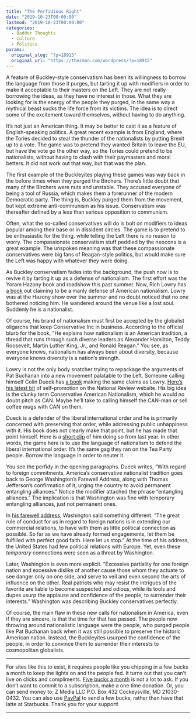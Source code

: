 ```yaml
---
title: "The Perfidious Right"
date: "2019-10-23T00:00:00"
lastmod: "2019-10-23T00:00:00"
categories:
  - Badder Thoughts
  - Culture
  - Politics
params:
  original_slug: "?p=18915"
  original_url: "https://thezman.com/wordpress/?p=18915"
---
```


A feature of Buckley-style conservatism has been its willingness to
borrow the language from those it purges, but tarting it up with
modifiers in order to make it acceptable to their masters on the Left.
They are not really borrowing the ideas, as they have no interest in
those. What they are looking for is the energy of the people they
purged, in the same way a mythical beast sucks the life force from its
victims. The idea is to direct some of the excitement toward themselves,
without having to do anything.

It’s not just an American thing. It may be better to cast it as a
feature of English-speaking politics. A great recent example is from
England, where the Tories decided to steal the thunder of the
nationalists by putting Brexit up to a vote. The game was to pretend
they wanted Britain to leave the EU, but have the vote go the other way,
so the Tories could pretend to be nationalists, without having to clash
with their paymasters and moral betters. It did not work out that way,
but that was the plan.

The first example of the Buckleyites playing these games was way back in
the before times when they purged the Birchers. There’s little doubt
that many of the Birchers were nuts and unstable. They accused everyone
of being a tool of Russia, which makes them a forerunner of the modern
Democratic party. The thing is, Buckley purged them from the movement,
but kept extreme anti-communism as his issue. Conservatism was
thereafter defined by a less than serious opposition to communism.

Often, what the so-called conservatives will do is bolt on modifiers to
ideas popular among their base or in dissident circles. The game is to
pretend to be enthusiastic for the thing, while telling the Left there
is no reason to worry. The compassionate conservatism stuff peddled by
the neocons is a great example. The unspoken meaning was that these
compassionate conservatives were big fans of Reagan-style politics, but
would make sure the Left was happy with whatever they were doing.

As Buckley conservatism fades into the background, the push now is to
revive it by tarting it up as a defense of nationalism. The first effort
was the Yoram Hazony book and roadshow this past summer. Now, Rich Lowry
has <a
href="https://www.amazon.com/Case-Nationalism-Rich-Lowry/dp/0062839640"
rel="noopener noreferrer" target="_blank">a book</a> out claiming to be
a manly defense of American nationalism. Lowry was at the Hazony show
over the summer and no doubt noticed that no one bothered noticing him.
He wandered around the venue like a lost soul. Suddenly he is a
nationalist.

Of course, his brand of nationalism must first be accepted by the
globalist oligarchs that keep Conservative Inc in business. According to
the official blurb for the book, “He explains how nationalism is an
American tradition, a thread that runs through such diverse leaders as
Alexander Hamilton, Teddy Roosevelt, Martin Luther King, Jr., and Ronald
Reagan.” You see, as everyone knows, nationalism has always been about
diversity, because everyone knows diversity is a nation’s strength.

Lowry is not the only body snatcher trying to repackage the arguments of
Pat Buchanan into a new movement palatable to the Left. Someone calling
himself Colin Dueck has <a
href="https://www.amazon.com/Age-Iron-Conservative-Colin-Dueck/dp/0190079363/"
rel="noopener noreferrer" target="_blank">a book</a> making the same
claims as Lowry. <a
href="https://www.nationalreview.com/2019/10/what-is-conservative-american-nationalism/"
rel="noopener noreferrer" target="_blank">Here’s his latest bit</a> of
self-promotion on the National Review website. His big idea is the
clunky term Conservative American Nationalism, which he would no doubt
pitch as CAN. Maybe he’ll take to calling himself the CAN-man or sell
coffee mugs with CAN on them.

Dueck is a defender of the liberal international order and he is
primarily concerned with preserving that order, while addressing public
unhappiness with it. His book does not clearly make that point, but he
has made that point himself. Here is a
<a href="https://www.youtube.com/watch?v=TC2GRuszo14"
rel="noopener noreferrer" target="_blank">short clip</a> of him doing so
from last year. In other words, the game here is to use the language of
nationalism to defend the liberal international order. It’s the same gag
they ran on the Tea Party people. Borrow the language in order to neuter
it.

You see the perfidy in the opening paragraphs. Dueck writes, “With
regard to foreign commitments, America’s conservative nationalist
tradition goes back to George Washington’s Farewell Address, along with
Thomas Jefferson’s confirmation of it, urging the country to avoid
permanent entangling alliances.” Notice the modifier attached the phrase
“entangling alliances.” The implication is that Washington was fine with
temporary entangling alliances, just not permanent ones.

In <a href="https://avalon.law.yale.edu/18th_century/washing.asp"
rel="noopener noreferrer" target="_blank">his farewell address</a>,
Washington said something different. “The great rule of conduct for us
in regard to foreign nations is in extending our commercial relations,
to have with them as little political connection as possible. So far as
we have already formed engagements, let them be fulfilled with perfect
good faith. Here let us stop.” At the time of his address, the United
States had few political relations with Europe. Yet, even these
*temporary* connections were seen as a threat by Washington.

Later, Washington is even more explicit. “Excessive partiality for one
foreign nation and excessive dislike of another cause those whom they
actuate to see danger only on one side, and serve to veil and even
second the arts of influence on the other. Real patriots who may resist
the intrigues of the favorite are liable to become suspected and odious,
while its tools and dupes usurp the applause and confidence of the
people, to surrender their interests.” Washington was describing Buckley
conservatives perfectly.

Of course, the main flaw in these new calls for nationalism in America,
even if they are sincere, is that the time for that has passed. The
people now throwing around nationalistic language were the people, who
purged people like Pat Buchanan back when it was still possible to
preserve the historic American nation. Instead, the Buckleyites usurped
the confidence of the people, in order to convince them to surrender
their interests to cosmopolitan globalists.

------------------------------------------------------------------------

For sites like this to exist, it requires people like you chipping in a
few bucks a month to keep the lights on and the people fed. It turns out
that you can’t live on clicks and compliments.
<a href="https://www.subscribestar.com/the-z-blog"
rel="noopener noreferrer" target="_blank">Five bucks a month</a> is not
a lot to ask. If you don’t want to commit to a subscription, make a one
time donation. Or, you can send money to: Z Media LLC P.O. Box 432
Cockeysville, MD 21030-0432. You can also use <a
href="https://www.paypal.com/cgi-bin/webscr?cmd=_s-xclick&amp;hosted_button_id=UDAS2Q8JYA6CN&amp;source=url"
rel="noopener noreferrer" target="_blank">PayPal</a> to send a few
bucks, rather than have that latte at Starbucks. Thank you for your
support!

------------------------------------------------------------------------
